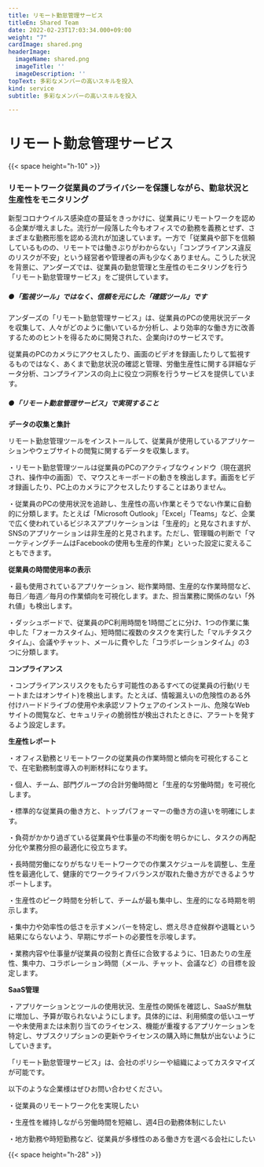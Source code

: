 ```yaml
---
title: リモート勤怠管理サービス
titleEn: Shared Team
date: 2022-02-23T17:03:34.000+09:00
weight: "7"
cardImage: shared.png
headerImage:
  imageName: shared.png
  imageTitle: ''
  imageDescription: ''
topText: 多彩なメンバーの高いスキルを投入
kind: service
subtitle: 多彩なメンバーの高いスキルを投入

---
```

# **リモート勤怠管理サービス**

{{< space height="h-10" >}}

### リモートワーク従業員のプライバシーを保護しながら、勤怠状況と生産性をモニタリング

新型コロナウイルス感染症の蔓延をきっかけに、従業員にリモートワークを認める企業が増えました。流行が一段落した今もオフィスでの勤務を義務とせず、さまざまな勤務形態を認める流れが加速しています。一方で「従業員や部下を信頼しているものの、リモートでは働きぶりがわからない」「コンプライアンス違反のリスクが不安」という経営者や管理者の声も少なくありません。こうした状況を背景に、アンダーズでは、従業員の勤怠管理と生産性のモニタリングを行う「リモート勤怠管理サービス」をご提供しています。

##### ●「監視ツール」ではなく、信頼を元にした「確認ツール」です

アンダーズの「リモート勤怠管理サービス」は、従業員のPCの使用状況データを収集して、人々がどのように働いているか分析し、より効率的な働き方に改善するためのヒントを得るために開発された、企業向けのサービスです。

従業員のPCのカメラにアクセスしたり、画面のビデオを録画したりして監視するものではなく、あくまで勤怠状況の確認と管理、労働生産性に関する詳細なデータ分析、コンプライアンスの向上に役立つ洞察を行うサービスを提供しています。

##### ●「リモート勤怠管理サービス」で実現すること

**データの収集と集計**

リモート勤怠管理ツールをインストールして、従業員が使用しているアプリケーションやウェブサイトの閲覧に関するデータを収集します。

・リモート勤怠管理ツールは従業員のPCのアクティブなウィンドウ（現在選択され、操作中の画面）で、マウスとキーボードの動きを検出します。画面をビデオ録画したり、PC上のカメラにアクセスしたりすることはありません。

・従業員のPCの使用状況を追跡し、生産性の高い作業とそうでない作業に自動的に分類します。たとえば「Microsoft Outlook」「Excel」「Teams」など、企業で広く使われているビジネスアプリケーションは「生産的」と見なされますが、SNSのアプリケーションは非生産的と見されます。ただし、管理職の判断で「マーケティングチームはFacebookの使用も生産的作業」といった設定に変えることもできます。

**従業員の時間使用率の表示**

・最も使用されているアプリケーション、総作業時間、生産的な作業時間など、毎日／毎週／毎月の作業傾向を可視化します。また、担当業務に関係のない「外れ値」も検出します。

・ダッシュボードで、従業員のPC利用時間を1時間ごとに分け、1つの作業に集中した「フォーカスタイム」、短時間に複数のタスクを実行した「マルチタスクタイム」、会議やチャット、メールに費やした「コラボレーションタイム」の3つに分類します。

**コンプライアンス**

・コンプライアンスリスクをもたらす可能性のあるすべての従業員の行動(リモートまたはオンサイト)を検出します。たとえば、情報漏えいの危険性のある外付けハードドライブの使用や未承認ソフトウェアのインストール、危険なWebサイトの閲覧など、セキュリティの脆弱性が検出されたときに、アラートを発するよう設定します。

**生産性レポート**

・オフィス勤務とリモートワークの従業員の作業時間と傾向を可視化することで、在宅勤務制度導入の判断材料になります。

・個人、チーム、部門グループの合計労働時間と「生産的な労働時間」を可視化します。

・標準的な従業員の働き方と、トップパフォーマーの働き方の違いを明確にします。

・負荷がかかり過ぎている従業員や仕事量の不均衡を明らかにし、タスクの再配分化や業務分担の最適化に役立ちます。

・長時間労働になりがちなリモートワークでの作業スケジュールを調整し、生産性を最適化して、健康的でワークライフバランスが取れた働き方ができるようサポートします。

・生産性のピーク時間を分析して、チームが最も集中し、生産的になる時期を明示します。

・集中力や効率性の低さを示すメンバーを特定し、燃え尽き症候群や退職という結果にならないよう、早期にサポートの必要性を示唆します。

・業務内容や仕事量が従業員の役割と責任に合致するように、1日あたりの生産性、集中力、コラボレーション時間（メール、チャット、会議など）の目標を設定します。

**SaaS管理**

・アプリケーションとツールの使用状況、生産性の関係を確認し、SaaSが無駄に増加し、予算が取られないようにします。具体的には、利用頻度の低いユーザーや未使用または未割り当てのライセンス、機能が重複するアプリケーションを特定し、サブスクリプションの更新やライセンスの購入時に無駄が出ないようにしていきます。

「リモート勤怠管理サービス」は、会社のポリシーや組織によってカスタマイズが可能です。

以下のような企業様はぜひお問い合わせください。

・従業員のリモートワーク化を実現したい

・生産性を維持しながら労働時間を短縮し、週4日の勤務体制にしたい

・地方勤務や時短勤務など、従業員が多様性のある働き方を選べる会社にしたい

{{< space height="h-28" >}}